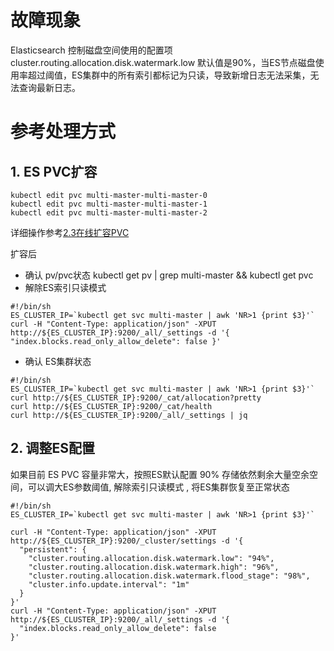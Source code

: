 # 故障现象

Elasticsearch 控制磁盘空间使用的配置项 cluster.routing.allocation.disk.watermark.low 默认值是90%，当ES节点磁盘使用率超过阈值，ES集群中的所有索引都标记为只读，导致新增日志无法采集，无法查询最新日志。

# 参考处理方式

## 1. ES PVC扩容

```
kubectl edit pvc multi-master-multi-master-0
kubectl edit pvc multi-master-multi-master-1
kubectl edit pvc multi-master-multi-master-2
```
详细操作参考[2.3在线扩容PVC](/uk8s/volume/expandvolume)

扩容后
* 确认 pv/pvc状态 kubectl get pv | grep multi-master && kubectl get pvc
* 解除ES索引只读模式
```
#!/bin/sh
ES_CLUSTER_IP=`kubectl get svc multi-master | awk 'NR>1 {print $3}'`
curl -H "Content-Type: application/json" -XPUT http://${ES_CLUSTER_IP}:9200/_all/_settings -d '{ "index.blocks.read_only_allow_delete": false }'
```
* 确认 ES集群状态

```
#!/bin/sh
ES_CLUSTER_IP=`kubectl get svc multi-master | awk 'NR>1 {print $3}'` 
curl http://${ES_CLUSTER_IP}:9200/_cat/allocation?pretty
curl http://${ES_CLUSTER_IP}:9200/_cat/health
curl http://${ES_CLUSTER_IP}:9200/_all/_settings | jq
```

## 2. 调整ES配置 

如果目前 ES PVC 容量非常大，按照ES默认配置 90% 存储依然剩余大量空余空间，可以调大ES参数阈值, 解除索引只读模式 , 将ES集群恢复至正常状态

```
#!/bin/sh
ES_CLUSTER_IP=`kubectl get svc multi-master | awk 'NR>1 {print $3}'`

curl -H "Content-Type: application/json" -XPUT http://${ES_CLUSTER_IP}:9200/_cluster/settings -d '{
  "persistent": {
    "cluster.routing.allocation.disk.watermark.low": "94%",
    "cluster.routing.allocation.disk.watermark.high": "96%",
    "cluster.routing.allocation.disk.watermark.flood_stage": "98%",
    "cluster.info.update.interval": "1m"
  }
}'
curl -H "Content-Type: application/json" -XPUT http://${ES_CLUSTER_IP}:9200/_all/_settings -d '{ 
  "index.blocks.read_only_allow_delete": false
}'
```
